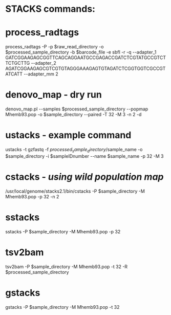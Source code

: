 **STACKS commands:**
===
process_radtags
===
process_radtags -P -p $raw_read_directory -o $processed_sample_directory -b $barcode_file -e sbfI -r -q --adapter_1 GATCGGAAGAGCGGTTCAGCAGGAATGCCGAGACCGATCTCGTATGCCGTCTTCTGCTTG --adapter_2 AGATCGGAAGAGCGTCGTGTAGGGAAAGAGTGTAGATCTCGGTGGTCGCCGTATCATT --adapter_mm 2

denovo_map - dry run
===
denovo_map.pl --samples $processed_sample_directory --popmap Mhemb93.pop -o $sample_directory --paired -T 32 -M 3 -n 2 -d

ustacks - example command
==========
ustacks -t gzfastq -f $processed_sample_directory/$sample_name -o $sample_directory -i $sampleIDnumber --name $sample_name -p 32 -M 3

cstacks - *using wild population map*
==========
/usr/local/genome/stacks2.1/bin/cstacks -P $sample_directory -M Mhemb93.pop -p 32 -n 2

sstacks
==========
sstacks -P $sample_directory -M Mhemb93.pop -p 32

tsv2bam
==========
tsv2bam -P $sample_directory -M Mhemb93.pop -t 32 -R $processed_sample_directory

gstacks
==========
gstacks -P $sample_directory -M Mhemb93.pop -t 32
